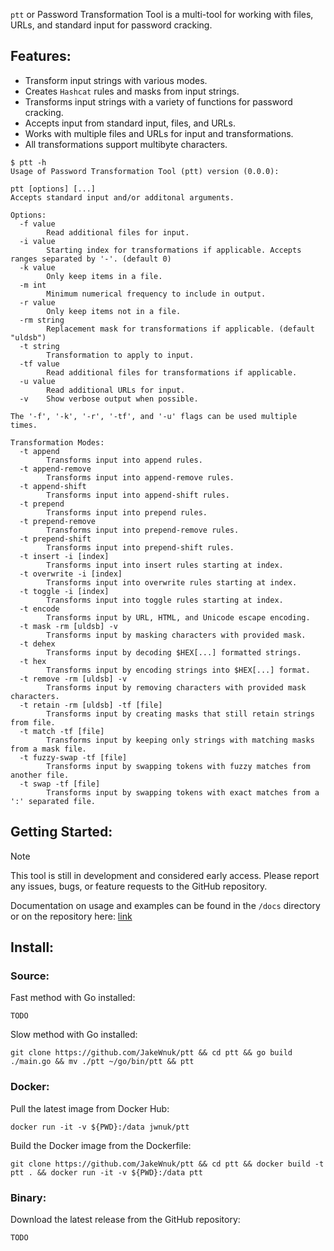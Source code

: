  `ptt` or Password Transformation Tool is a multi-tool for working with files, URLs, and standard input for password cracking.

## Features:
- Transform input strings with various modes.
- Creates `Hashcat` rules and masks from input strings.
- Transforms input strings with a variety of functions for password cracking.
- Accepts input from standard input, files, and URLs.
- Works with multiple files and URLs for input and transformations.
- All transformations support multibyte characters.

```
$ ptt -h
Usage of Password Transformation Tool (ptt) version (0.0.0):

ptt [options] [...]
Accepts standard input and/or additonal arguments.

Options:
  -f value
        Read additional files for input.
  -i value
        Starting index for transformations if applicable. Accepts ranges separated by '-'. (default 0)
  -k value
        Only keep items in a file.
  -m int
        Minimum numerical frequency to include in output.
  -r value
        Only keep items not in a file.
  -rm string
        Replacement mask for transformations if applicable. (default "uldsb")
  -t string
        Transformation to apply to input.
  -tf value
        Read additional files for transformations if applicable.
  -u value
        Read additional URLs for input.
  -v    Show verbose output when possible.

The '-f', '-k', '-r', '-tf', and '-u' flags can be used multiple times.

Transformation Modes:
  -t append
        Transforms input into append rules.
  -t append-remove
        Transforms input into append-remove rules.
  -t append-shift
        Transforms input into append-shift rules.
  -t prepend
        Transforms input into prepend rules.
  -t prepend-remove
        Transforms input into prepend-remove rules.
  -t prepend-shift
        Transforms input into prepend-shift rules.
  -t insert -i [index]
        Transforms input into insert rules starting at index.
  -t overwrite -i [index]
        Transforms input into overwrite rules starting at index.
  -t toggle -i [index]
        Transforms input into toggle rules starting at index.
  -t encode
        Transforms input by URL, HTML, and Unicode escape encoding.
  -t mask -rm [uldsb] -v
        Transforms input by masking characters with provided mask.
  -t dehex
        Transforms input by decoding $HEX[...] formatted strings.
  -t hex
        Transforms input by encoding strings into $HEX[...] format.
  -t remove -rm [uldsb] -v
        Transforms input by removing characters with provided mask characters.
  -t retain -rm [uldsb] -tf [file]
        Transforms input by creating masks that still retain strings from file.
  -t match -tf [file]
        Transforms input by keeping only strings with matching masks from a mask file.
  -t fuzzy-swap -tf [file]
        Transforms input by swapping tokens with fuzzy matches from another file.
  -t swap -tf [file]
        Transforms input by swapping tokens with exact matches from a ':' separated file.
```

## Getting Started:

>[!NOTE]
> This tool is still in development and considered early access. Please report any issues, bugs, or feature requests to the GitHub repository.

Documentation on usage and examples can be found in the `/docs` directory or on the repository here: [link](https://github.com/JakeWnuk/ptt/docs)

## Install:

### Source:
Fast method with Go installed:
```
TODO
```
Slow method with Go installed:
```
git clone https://github.com/JakeWnuk/ptt && cd ptt && go build ./main.go && mv ./ptt ~/go/bin/ptt && ptt
```

### Docker:
Pull the latest image from Docker Hub:
```
docker run -it -v ${PWD}:/data jwnuk/ptt
``` 
Build the Docker image from the Dockerfile:
```
git clone https://github.com/JakeWnuk/ptt && cd ptt && docker build -t ptt . && docker run -it -v ${PWD}:/data ptt
```

### Binary:
Download the latest release from the GitHub repository:
```
TODO
```
